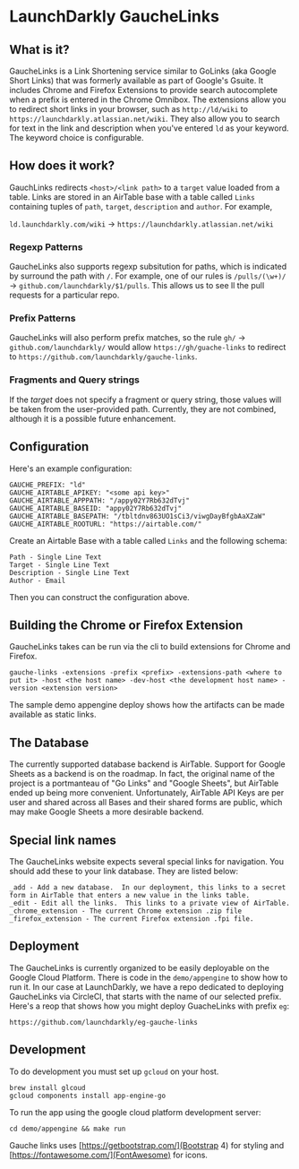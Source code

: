 # LaunchDarkly GaucheLinks

## What is it?

GaucheLinks is a Link Shortening service similar to GoLinks (aka Google Short Links) that was formerly available as part of Google's Gsuite.  It includes Chrome and Firefox Extensions to provide search autocomplete when a prefix is entered in the Chrome Omnibox.  The extensions allow you to redirect short links in your browser, such as `http://ld/wiki` to `https://launchdarkly.atlassian.net/wiki`.  They also allow you to search for text in the link and description when you've entered `ld` as your keyword.  The keyword choice is configurable.

## How does it work?

GauchLinks redirects `<host>/<link path>` to a `target` value loaded from a table.  Links are stored in an AirTable base with a table called `Links` containing tuples of `path`, `target`, `description` and `author`.  For example,

`ld.launchdarkly.com/wiki` -> `https://launchdarkly.atlassian.net/wiki`

### Regexp Patterns
GaucheLinks also supports regexp subsitution for paths, which is indicated by surround the path with `/`.  For example, one of our rules is `/pulls/(\w+)/` -> `github.com/launchdarkly/$1/pulls`.  This allows us to see ll the pull requests for a particular repo.

### Prefix Patterns
GaucheLinks will also perform prefix matches, so the rule `gh/` -> `github.com/launchdarkly/` would allow `https://gh/guache-links` to redirect to `https://github.com/launchdarkly/gauche-links`.

### Fragments and Query strings

If the *target* does not specify a fragment or query string, those values will be taken from the user-provided path.  Currently, they are not combined, although it is a possible future enhancement.

## Configuration

Here's an example configuration:

```
GAUCHE_PREFIX: "ld"
GAUCHE_AIRTABLE_APIKEY: "<some api key>"
GAUCHE_AIRTABLE_APPPATH: "/appy02Y7Rb632dTvj"
GAUCHE_AIRTABLE_BASEID: "appy02Y7Rb632dTvj"
GAUCHE_AIRTABLE_BASEPATH: "/tbltdnv863UO1sCi3/viwgDayBfgbAaXZaW"
GAUCHE_AIRTABLE_ROOTURL: "https://airtable.com/"
```

Create an Airtable Base with a table called `Links` and the following schema:

```
Path - Single Line Text
Target - Single Line Text
Description - Single Line Text
Author - Email
```

Then you can construct the configuration above.

## Building the Chrome or Firefox Extension

GaucheLinks takes can be run via the cli to build extensions for Chrome and Firefox.

```gauche-links -extensions -prefix <prefix> -extensions-path <where to put it> -host <the host name> -dev-host <the development host name> -version <extension version>```

The sample demo appengine deploy shows how the artifacts can be made available as static links.

## The Database

The currently supported database backend is AirTable.  Support for Google Sheets as a backend is on the roadmap.  In fact, the original name of the project is a portmanteau of "Go Links" and "Google Sheets", but AirTable ended up being more convenient.  Unfortunately, AirTable API Keys are per user and shared across all Bases and their shared forms are public, which may make Google Sheets a more desirable backend.

## Special link names

The GaucheLinks website expects several special links for navigation.  You should add these to your link database.  They are listed below:

```
_add - Add a new database.  In our deployment, this links to a secret form in AirTable that enters a new value in the links table.
_edit - Edit all the links.  This links to a private view of AirTable.
_chrome_extension - The current Chrome extension .zip file
_firefox_extension - The current Firefox extension .fpi file.
```

## Deployment

The GaucheLinks is currently organized to be easily deployable on the Google Cloud Platform.  There is code in the `demo/appengine` to show how to run it.  In our case at LaunchDarkly, we have a repo dedicated to deploying GaucheLinks via CircleCI, that starts with the name of our selected prefix.  Here's a reop that shows how you might deploy GuacheLinks with prefix `eg`:

```https://github.com/launchdarkly/eg-gauche-links```

## Development

To do development you must set up `gcloud` on your host.

```
brew install glcoud
gcloud components install app-engine-go

```

To run the app using the google cloud platform development server:

```cd demo/appengine && make run```
 
Gauche links uses [https://getbootstrap.com/](Bootstrap 4) for styling and [https://fontawesome.com/](FontAwesome) for icons.
